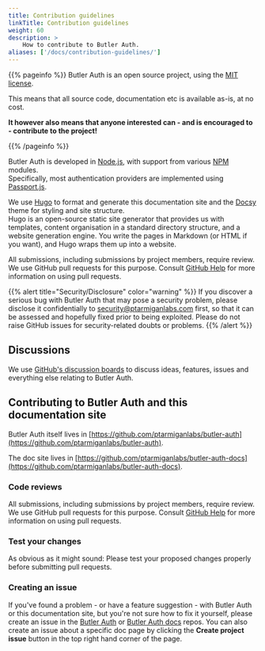 ```yaml
---
title: Contribution guidelines
linkTitle: Contribution guidelines
weight: 60
description: >
    How to contribute to Butler Auth.
aliases: ['/docs/contribution-guidelines/']
---
```


{{% pageinfo %}}
Butler Auth is an open source project, using the [MIT license](https://choosealicense.com/licenses/mit/).

This means that all source code, documentation etc is available as-is, at no cost.

**It however also means that anyone interested can - and is encouraged to - contribute to the project!**

{{% /pageinfo %}}

Butler Auth is developed in [Node.js](https://nodejs.org), with support from various [NPM](https://www.npmjs.com/) modules.  
Specifically, most authentication providers are implemented using [Passport.js](http://www.passportjs.org/).

We use [Hugo](https://gohugo.io/) to format and generate this documentation site and the [Docsy](https://github.com/google/docsy) theme for styling and site structure.  
Hugo is an open-source static site generator that provides us with templates, content organisation in a standard directory structure, and a website generation engine. You write the pages in Markdown (or HTML if you want), and Hugo wraps them up into a website.

All submissions, including submissions by project members, require review.  
We use GitHub pull requests for this purpose. Consult [GitHub Help](https://docs.github.com/en/free-pro-team@latest/github/collaborating-with-issues-and-pull-requests/about-pull-requests) for more information on using pull requests.


{{% alert title="Security/Disclosure" color="warning" %}}
If you discover a serious bug with Butler Auth that may pose a security problem, please disclose it confidentially to security@ptarmiganlabs.com first, so that it can be assessed and hopefully fixed prior to being exploited. Please do not raise GitHub issues for security-related doubts or problems.
{{% /alert %}}

## Discussions

We use [GitHub's discussion boards](https://github.com/ptarmiganlabs/butler-auth/discussions/1) to discuss ideas, features, issues and everything else relating to Butler Auth.

## Contributing to Butler Auth and this documentation site

Butler Auth itself lives in [https://github.com/ptarmiganlabs/butler-auth](https://github.com/ptarmiganlabs/butler-auth).

The doc site lives in [https://github.com/ptarmiganlabs/butler-auth-docs](https://github.com/ptarmiganlabs/butler-auth-docs).

### Code reviews

All submissions, including submissions by project members, require review. We use GitHub pull requests for this purpose. Consult [GitHub Help](https://help.github.com/articles/about-pull-requests/) for more information on using pull requests.

### Test your changes

As obvious as it might sound: Please test your proposed changes properly before submitting pull requests.

### Creating an issue

If you've found a problem - or have a feature suggestion - with Butler Auth or this documentation site, but you're not sure how to fix it yourself, please create an issue in the [Butler Auth](https://github.com/ptarmiganlabs/butler-auth/issues/new) or [Butler Auth docs](https://github.com/ptarmiganlabs/butler-auth-docs/issues/new) repos. You can also create an issue about a specific doc page by clicking the **Create project issue** button in the top right hand corner of the page.

